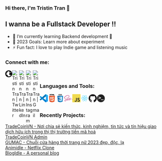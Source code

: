 ### Hi there, I'm Tristin Tran 👋

## I wanna be a Fullstack Developer !!

- 🌱 I’m currently learning Backend development 🤣
- 🥅 2023 Goals: Learn more about experiment
- ⚡ Fun fact: I love to play Indie game and listening music

### Connect with me:

[<img align="left" alt="ts4blader.github.io/my-new-portfolio/" width="22px" src="https://raw.githubusercontent.com/iconic/open-iconic/master/svg/globe.svg" />][website]
[<img align="left" alt="Tristin Tran | Twitter" width="22px" src="https://cdn.jsdelivr.net/npm/simple-icons@v3/icons/twitter.svg" />][twitter]
[<img align="left" alt="Tristin Tran | LinkedIn" width="22px" src="https://cdn.jsdelivr.net/npm/simple-icons@v3/icons/linkedin.svg" />][linkedin]
[<img align="left" alt="Tristin Tran | Instagram" width="22px" src="https://cdn.jsdelivr.net/npm/simple-icons@v3/icons/instagram.svg" />][instagram]
[<img align="left" alt="Tristin Tran | Gmail" width="22px" src="https://image.similarpng.com/very-thumbnail/2020/12/Gmail-logo-design-on-transparent-background-PNG.png" />][gmail]

<br />

### Languages and Tools:

<img align="left" alt="Visual Studio Code" width="26px" src="https://raw.githubusercontent.com/github/explore/80688e429a7d4ef2fca1e82350fe8e3517d3494d/topics/visual-studio-code/visual-studio-code.png" />
<img align="left" alt="HTML5" width="26px" src="https://raw.githubusercontent.com/github/explore/80688e429a7d4ef2fca1e82350fe8e3517d3494d/topics/html/html.png" />
<img align="left" alt="CSS3" width="26px" src="https://raw.githubusercontent.com/github/explore/80688e429a7d4ef2fca1e82350fe8e3517d3494d/topics/css/css.png" />
<img align="left" alt="Sass" width="26px" src="https://raw.githubusercontent.com/github/explore/80688e429a7d4ef2fca1e82350fe8e3517d3494d/topics/sass/sass.png" />
<img align="left" alt="JavaScript" width="26px" src="https://raw.githubusercontent.com/github/explore/80688e429a7d4ef2fca1e82350fe8e3517d3494d/topics/javascript/javascript.png" />
<img align="left" alt="React" width="26px" src="https://raw.githubusercontent.com/github/explore/80688e429a7d4ef2fca1e82350fe8e3517d3494d/topics/react/react.png" />
<img align="left" alt="GitHub" width="26px" src="https://raw.githubusercontent.com/github/explore/78df643247d429f6cc873026c0622819ad797942/topics/github/github.png" />
<img align="left" alt="Terminal" width="26px" src="https://raw.githubusercontent.com/github/explore/80688e429a7d4ef2fca1e82350fe8e3517d3494d/topics/terminal/terminal.png" />

<br />
<br />

### Recently Projects:

[TradeCoinVN - Nơi chia sẻ kiến thức, kinh nghiệm, tin tức và tín hiệu giao dịch hữu ích trong thị thị trường tiền mã hoá][tradecoinvn] <br />
[TradeCoinVN Admin][tradecoinvnadmin] <br />
[GUMAC - Chuỗi cửa hàng thời trang nữ 2023 đẹp, độc, lạ][tradecoinvn] <br />
[Animidle - Netflix Clone][animidle] <br />
[BlogIdle - A personal blog][bidle]<br />

[gmail]: mailto://ts4blader@gmail.com
[gumac]: https://gumac.vn
[tradecoinvnadmin]: https://admincp.tradecoinvn.com
[tradecoinvn]: https://tradecoinvn.com/
[website]: https://ts4blader.github.io/my-new-portfolio/
[animidle]: https://animidle.vercel.app
[bidle]: https://bidle.vercel.app
[twitter]: https://twitter.com/ts4blader
[instagram]: https://instagram.com/ts4blader
[linkedin]: https://www.linkedin.com/in/tmquoc
